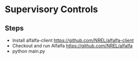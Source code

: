 # Supervisory Controls

## Steps

* Install alfalfa-client https://github.com/NREL/alfalfa-client
* Checkout and run Alfalfa https://github.com/NREL/alfalfa
* python main.py
